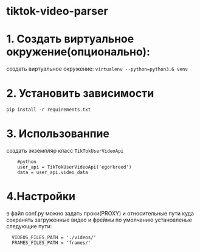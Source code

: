 # tiktok-video-parser

# 1. Создать виртуальное окружение(опционально):
  создать виртуальное окружение:
`virtualenv --python=python3.6 venv`  
# 2. Установить зависимости
`pip install -r requirements.txt`


# 3. Использованпие
  создать экземпляр класс `TikTokUserVideoApi`
```
    #python
    user_api = TikTokUserVideoApi('egorkreed')
    data = user_api.video_data
```
  
# 4.Настройки
  в файл conf.py можно задать проки(PROXY) и относительные пути куда сохранять загруженные видео и фреймы
  по умолчанию установленые следующие пути:
```
  VIDEOS_FILES_PATH = './videos/'
  FRAMES_FILES_PATH = 'frames/'
```  
